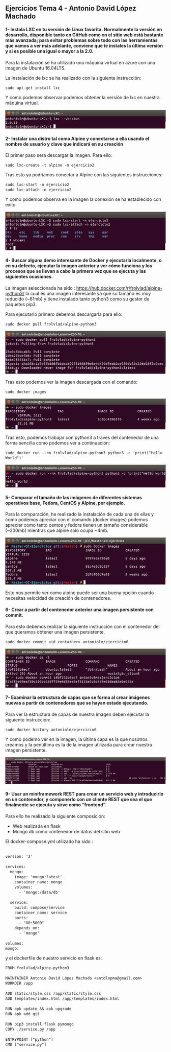 ## Ejercicios Tema 4 - Antonio David López Machado

#### 1- Instala LXC en tu versión de Linux favorita. Normalmente la versión en desarrollo, disponible tanto en GitHub como en el sitio web está bastante más avanzada; para evitar problemas sobre todo con las herramientas que vamos a ver más adelante, conviene que te instales la última versión y si es posible una igual o mayor a la 2.0.

Para la instalación se ha utilizado una máquina virtual en azure con una imagen de Ubuntu 16.04LTS.

La instalación de lxc se ha realizado con la siguiente instrucción:
```
sudo apt-get install lxc
```

Y como podemos observar podemos obtener la versión de lxc en nuestra máquina virtual.

![Imagen](imgs/versionLxc.png)

#### 2- Instalar una distro tal como Alpine y conectarse a ella usando el nombre de usuario y clave que indicará en su creación

El primer paso sera descargar la imagen. Para ello:
```
sudo lxc-create -t alpine -n ejercicio2
```

Tras esto ya podriamos conectar a Alpine con las siguientes instrucciones:
```
sudo lxc-start -n ejercicio2
sudo lxc-attach -n ejercicio2
```
Y como podemos observa en la imagen la conexión se ha establecido con exito.

![Imagen](imgs/ejer2.png)

#### 4- Buscar alguna demo interesante de Docker y ejecutarla localmente, o en su defecto, ejecutar la imagen anterior y ver cómo funciona y los procesos que se llevan a cabo la primera vez que se ejecuta y las siguientes ocasiones.

La imagen seleccionada ha sido : https://hub.docker.com/r/frolvlad/alpine-python3/ la cual es una imagen interesante ya que
su tamaño es muy reducido (~61mb) y tiene instalado tanto python3 como su gestor de paquetes pip3.

Para ejecutarlo primero debemos descargarla para ello:

```
sudo docker pull frolvlad/alpine-python3
```
![Imagen](imgs/T5-1-0.png)

Tras esto podemos ver la imagen descargada con el comando:

```
sudo docker images
```
![Imagen](imgs/T5-1-1.png)

Tras esto, podemos trabajar con python3 a traves del contenedor de una forma sencilla como podemos ver a continuación:
```
sudo docker run --rm frolvlad/alpine-python3 python3 -c 'print("Hello World")'
```
![Imagen](imgs/T5-1-2.png)

#### 5- Comparar el tamaño de las imágenes de diferentes sistemas operativos base, Fedora, CentOS y Alpine, por ejemplo.

Para la comparación, he realizado la instalación de cada una de ellas y como podemos apreciar con el comando (docker images) podemos apreciar como tanto centos y fedora tienen un tamaño considerable (~200mb) mientras que alpine solo ocupa ~4mb.

![Imagen](imgs/T5-2-0.png)

Esto nos permite ver como alpine puede ser una buena opción cuando necesitas velocidad de creación de contenedores.

#### 6- Crear a partir del contenedor anterior una imagen persistente con commit.

Para esto debemos realizar la siguiente instrucción con el contenedor del que queramos obtener una imagen persistente.

```
sudo docker commit <id container> antoniolm/ejercicio6
```
![Imagen](imgs/T5-6.png)


#### 7- Examinar la estructura de capas que se forma al crear imágenes nuevas a partir de contenedores que se hayan estado ejecutando.

Para ver la estructura de capas de nuestra imagen deben ejecutar la siguiente instrucción:
```
sudo docker history antoniolm/ejercicio6
```

Y como podemo ver en la imagen, la última capa es la que nosotros creamos y la penúltima es la de la imagen utilizada para crear nuestra imagen persistente.

![Image](imgs/T5-7.png)

#### 9- Usar un miniframework REST para crear un servicio web y introducirlo en un contenedor, y componerlo con un cliente REST que sea el que finalmente se ejecuta y sirve como “frontend”.

Para ello he realizado la siguiente composición:
* Web realizada en flask
* Mongo db como contenedor de datos del sitio web

El docker-compose.yml utilizado ha sido :
```

version: '2'

services:
  mongo:
    image: 'mongo:latest'
    container_name: mongo
    volumes:
      - 'mongo:/data/db'

  service:
    build: compose/service
    container_name: service
    ports:
      - "80:5000"
    depends_on:
      - 'mongo'

volumes:
mongo:
```
y el dockerfile de nuestro servicio en flask es:
```
FROM frolvlad/alpine-python3

MAINTAINER Antonio David López Machado <antdlopma@gmail.com>
WORKDIR /app

ADD static/style.css /app/static/style.css
ADD templates/index.html /app/templates/index.html

RUN apk update && apk upgrade
RUN apk add git

RUN pip3 install flask pymongo
COPY ./service.py /app

ENTRYPOINT ["python"]
CMD ["service.py"]
```
